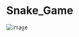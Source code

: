 # Snake_Game

![image](https://user-images.githubusercontent.com/66507072/143289741-b334d83b-261e-4fc5-8c3d-e2018cb57488.png)

